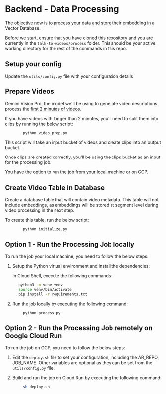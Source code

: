 # Backend - Data Processing
 
The objective now is to process your data and store their embedding in a Vector Database.

Before we start, ensure that you have cloned this repository and you are currently in the `talk-to-videos/process` folder. This should be your active working directory for the rest of the commands in this repo.

## Setup your config

Update the `utils/config.py` file with your configuration details

## Prepare Videos

Gemini Vision Pro, the model we'll be using to generate video descriptions process the [first 2 minutes of videos](https://cloud.google.com/vertex-ai/docs/generative-ai/multimodal/send-multimodal-prompts#video-requirements).

If you have videos with longer than 2 minutes, you'll need to split them into clips by running the below script:

```bash
        python video_prep.py 
```

This script will take an input bucket of videos and create clips into an output bucket.

Once clips are created correctly, you'll be using the clips bucket as an input for the processing job. 

You have the option to run the job from your local machine or on GCP.

## Create Video Table in Database

Create a database table that will contain video metadata. This table will not include embeddings, as embeddings will be stored at segment level during video processing in the next step.

To create this table, run the below script:

```bash
        python initialize.py 
```

## Option 1 - Run the Processing Job locally

To run the job your local machine, you need to follow the below steps:

1. Setup the Python virtual environment and install the dependencies:

    In Cloud Shell, execute the following commands:

```bash
      python3 -m venv venv
      source venv/bin/activate
      pip install -r requirements.txt
```

  2. Run the job locally by executing the following command:

```bash
        python process.py 
```

## Option 2 - Run the Processing Job remotely on Google Cloud Run

To run the job on GCP, you need to follow the below steps:

1. Edit the `deploy.sh` file to set your configuration, including the AR_REPO, JOB_NAME.  Other variables are optional as they can be set from the `utils/config.py` file.

2. Build and run the job on Cloud Run by executing the following command:

```bash
        sh deploy.sh
```
